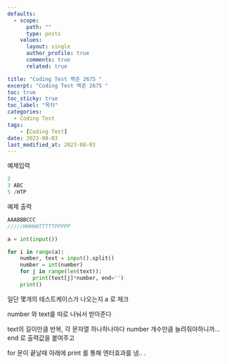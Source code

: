 ```yaml
---
defaults:
  - scope:
      path: ""
      type: posts
    values:
      layout: single
      author_profile: true
      comments: true
      related: true

title: "Coding Test 백준 2675 "
excerpt: "Coding Test 백준 2675 "
toc: true
toc_sticky: true
toc_label: "목차"
categories:
  - Coding Test
tags:
    - [Coding Test]
date: 2023-08-03
last_modified_at: 2023-08-03
---
```


예제입력
```js
2
3 ABC
5 /HTP
```


예제 출력
```js
AAABBBCCC
/////HHHHHTTTTTPPPPP
```

```python
a = int(input())

for i in range(a):
    number, text = input().split()
    number = int(number)
    for j in range(len(text)):
        print(text[j]*number, end='')
    print()
```
일단 몇개의 테스트케이스가 나오는지 a 로 체크 

number 와 text를 따로 나눠서 받아준다 

text의 길이만큼 반복, 각 문자열 하나하나마다 number 개수만큼 늘려줘야하니까... end 로 출력값을 붙여주고 

for 문이 끝날때 아래에 print 를 통해 엔터효과를 냄.. .
